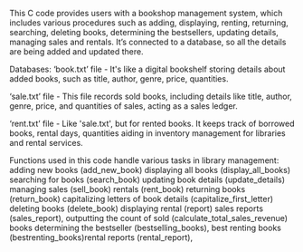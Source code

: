 This C code provides users with a bookshop management system, which includes various procedures such as adding, displaying, renting, returning, searching, deleting books, determining the bestsellers, updating details, managing sales and
rentals. It’s connected to a database, so all the details are being added and updated there.

Databases:
‘book.txt’ file -  It's like a digital bookshelf storing details about added books, such as title, author, genre, price, quantities.

‘sale.txt’ file - This file records sold books, including details like title, author, genre, price, and quantities of sales, acting as a sales ledger.

‘rent.txt’ file - Like 'sale.txt', but for rented books. It keeps track of borrowed books, rental days, quantities aiding in inventory management for libraries and rental services.

Functions used in this code handle various tasks in library management:
adding new books (add_new_book)
displaying all books (display_all_books)
searching for books (search_book)
updating book details (update_details)
managing sales (sell_book)
rentals (rent_book)
returning books (return_book)
capitalizing letters of book details (capitalize_first_letter)
deleting books (delete_book)
displaying rental (report)
sales reports (sales_report), outputting the count of sold
(calculate_total_sales_revenue) books
determining the bestseller (bestselling_books), best renting books
(bestrenting_books)rental reports (rental_report),

